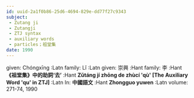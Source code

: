 ```yaml
---
id: uuid-2a1f0b86-25d6-4694-829e-dd77f27c9343
subject: 
 - Zutang ji
 - Zutangji
 - ZTJ syntax
 - auxiliary words
 - particles；祖堂集
date: 1990
---
```


given: Chóngxīng :Latn
family: Lǐ :Latn
given: 崇興 :Hant
family: 李 :Hant
**《祖堂集》中的助詞‘去’** :Hant
**Zǔtáng jí zhōng de zhùcí 'qù' [The Auxiliary Word 'qu' in ZTJ]** :Latn
In: 
**中國語文** :Hant
**Zhongguo yuwen** :Latn
volume: 271-74, 1990